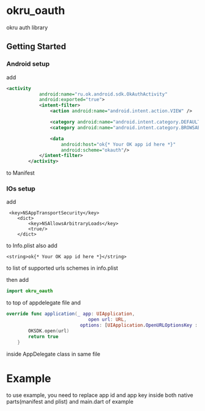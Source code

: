 # okru_oauth

okru auth library

## Getting Started

### Android setup 

add 
```xml
<activity
            android:name="ru.ok.android.sdk.OkAuthActivity"
            android:exported="true">
            <intent-filter>
                <action android:name="android.intent.action.VIEW" />

                <category android:name="android.intent.category.DEFAULT" />
                <category android:name="android.intent.category.BROWSABLE" />

                <data
                    android:host="ok{* Your OK app id here *}"
                    android:scheme="okauth"/>
            </intent-filter>
        </activity>
```
to Manifest 


### IOs setup 

add 
```
 <key>NSAppTransportSecurity</key>
    <dict>
        <key>NSAllowsArbitraryLoads</key>
        <true/>
    </dict>
```
to Info.plist
also add 
```
<string>ok{* Your OK app id here *}</string>
```
to list of supported urls schemes in info.plist

then add

```swift 
import okru_oauth
```
to top of appdelegate file 
and 
```swift
override func application(_ app: UIApplication,
                              open url: URL,
                           options: [UIApplication.OpenURLOptionsKey : Any] = [:]) -> Bool {
        OKSDK.open(url)
        return true
    }
```
inside AppDelegate class in same file

# Example
to use example, you need to replace app id and app key inside both native parts(manifest and plist) and main.dart of example 
